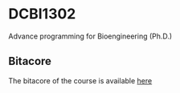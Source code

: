 # DCBI1302
Advance programming for Bioengineering (Ph.D.)

## Bitacore

The bitacore of the course is available [here](https://github.com/adigenova/DCBI1302/blob/main/Bitacore.2025.md)

